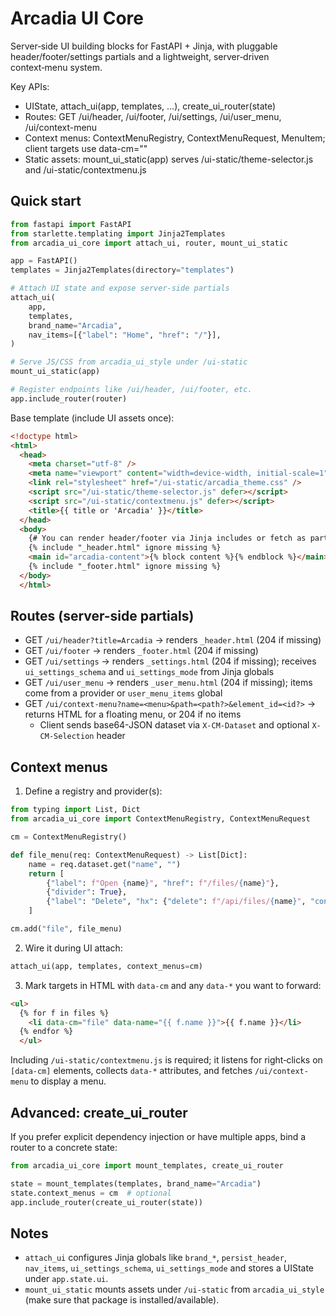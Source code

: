 # Arcadia UI Core

Server‑side UI building blocks for FastAPI + Jinja, with pluggable header/footer/settings partials and a lightweight, server‑driven context‑menu system.

Key APIs:
- UIState, attach_ui(app, templates, …), create_ui_router(state)
- Routes: GET /ui/header, /ui/footer, /ui/settings, /ui/user_menu, /ui/context-menu
- Context menus: ContextMenuRegistry, ContextMenuRequest, MenuItem; client targets use data-cm="<name>"
- Static assets: mount_ui_static(app) serves /ui-static/theme-selector.js and /ui-static/contextmenu.js

## Quick start

```python
from fastapi import FastAPI
from starlette.templating import Jinja2Templates
from arcadia_ui_core import attach_ui, router, mount_ui_static

app = FastAPI()
templates = Jinja2Templates(directory="templates")

# Attach UI state and expose server-side partials
attach_ui(
    app,
    templates,
    brand_name="Arcadia",
    nav_items=[{"label": "Home", "href": "/"}],
)

# Serve JS/CSS from arcadia_ui_style under /ui-static
mount_ui_static(app)

# Register endpoints like /ui/header, /ui/footer, etc.
app.include_router(router)
```

Base template (include UI assets once):

```html
<!doctype html>
<html>
  <head>
    <meta charset="utf-8" />
    <meta name="viewport" content="width=device-width, initial-scale=1" />
    <link rel="stylesheet" href="/ui-static/arcadia_theme.css" />
    <script src="/ui-static/theme-selector.js" defer></script>
    <script src="/ui-static/contextmenu.js" defer></script>
    <title>{{ title or 'Arcadia' }}</title>
  </head>
  <body>
    {# You can render header/footer via Jinja includes or fetch as partials from the routes below #}
    {% include "_header.html" ignore missing %}
    <main id="arcadia-content">{% block content %}{% endblock %}</main>
    {% include "_footer.html" ignore missing %}
  </body>
  </html>
```

## Routes (server-side partials)

- GET `/ui/header?title=Arcadia` → renders `_header.html` (204 if missing)
- GET `/ui/footer` → renders `_footer.html` (204 if missing)
- GET `/ui/settings` → renders `_settings.html` (204 if missing); receives `ui_settings_schema` and `ui_settings_mode` from Jinja globals
- GET `/ui/user_menu` → renders `_user_menu.html` (204 if missing); items come from a provider or `user_menu_items` global
- GET `/ui/context-menu?name=<menu>&path=<path?>&element_id=<id?>` → returns HTML for a floating menu, or 204 if no items
  - Client sends base64-JSON dataset via `X-CM-Dataset` and optional `X-CM-Selection` header

## Context menus

1) Define a registry and provider(s):

```python
from typing import List, Dict
from arcadia_ui_core import ContextMenuRegistry, ContextMenuRequest

cm = ContextMenuRegistry()

def file_menu(req: ContextMenuRequest) -> List[Dict]:
    name = req.dataset.get("name", "")
    return [
        {"label": f"Open {name}", "href": f"/files/{name}"},
        {"divider": True},
        {"label": "Delete", "hx": {"delete": f"/api/files/{name}", "confirm": "Delete file?"}, "danger": True},
    ]

cm.add("file", file_menu)
```

2) Wire it during UI attach:

```python
attach_ui(app, templates, context_menus=cm)
```

3) Mark targets in HTML with `data-cm` and any `data-*` you want to forward:

```html
<ul>
  {% for f in files %}
    <li data-cm="file" data-name="{{ f.name }}">{{ f.name }}</li>
  {% endfor %}
  </ul>
```

Including `/ui-static/contextmenu.js` is required; it listens for right‑clicks on `[data-cm]` elements, collects `data-*` attributes, and fetches `/ui/context-menu` to display a menu.

## Advanced: create_ui_router

If you prefer explicit dependency injection or have multiple apps, bind a router to a concrete state:

```python
from arcadia_ui_core import mount_templates, create_ui_router

state = mount_templates(templates, brand_name="Arcadia")
state.context_menus = cm  # optional
app.include_router(create_ui_router(state))
```

## Notes

- `attach_ui` configures Jinja globals like `brand_*`, `persist_header`, `nav_items`, `ui_settings_schema`, `ui_settings_mode` and stores a UIState under `app.state.ui`.
- `mount_ui_static` mounts assets under `/ui-static` from `arcadia_ui_style` (make sure that package is installed/available).
